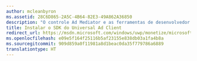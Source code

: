 ```yaml
---
author: mcleanbyron
ms.assetid: 28C6D865-2A5C-4B64-82E3-49A862A36850
description: "O controle Ad Mediator e as ferramentas de desenvolvedor relacionadas estão disponíveis no SDK do Microsoft Universal Ad Client."
title: Instalar o SDK do Universal Ad Client
redirect_url: https://msdn.microsoft.com/windows/uwp/monetize/microsoft-store-services-sdk
ms.openlocfilehash: e09e5f164f25116b5af23155e838db03a1fa4b8a
ms.sourcegitcommit: 909d859a0f11981a8d1beac0da35f779786a6889
translationtype: HT
---
```

